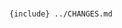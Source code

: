 <!--
 Copyright (c) 2022 {{cookiecutter.author_name}}

 This software is released under the MIT License.
 https://opensource.org/licenses/MIT
-->

#

`{include} ../CHANGES.md`
